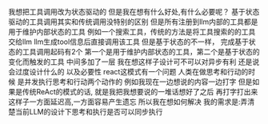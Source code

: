 我想把工具调用改为状态驱动的
但是我在想有什么好处,有什么必要呢？
基于状态驱动的工具调用其实和传统调用没特别的区别
但是所有注册到llm内部的工具都是用于维护内部状态的工具
例如一个搜索工具，传统的方法是将工具搜索的的工具交给llm
llm生成tool信息后直接调用该工具
但是基于状态的不一样，
完成基于状态的工具调用起码有2个
第一个是用于维护内部状态的工具，第二个是基于状态的变化而触发的工具
中间多加了一层
我在想这样子设计可不可以对异步有利
还是说会过度设计什么的
以及必要性
react这模式有一个问题
人类在做思考和行动的时候
是并发执行思考和行动两个动作的
例如我现在一边想说的内容一边打字
但是如果是传统ReAct的模式的话,
就是我把我想要说的一堆话想好了之后
再打字打出来
这样子一方面延迟高,一方面容易产生遗忘
所以我在想如何解决
我的需求是:弄清楚当前LLM的设计下思考和执行是否可以同步执行
